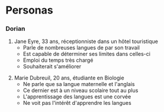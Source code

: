 # Personas



### Dorian

1) Jane Eyre, 33 ans, réceptionniste dans un hôtel touristique
   - Parle de nombreuses langues de par son travail
   - Est capable de déterminer ses limites dans celles-ci
   - Emploi du temps très chargé
   - Souhaiterait s'améliorer

2. Marie Dubreuil, 20 ans, étudiante en Biologie
   - Ne parle que sa langue maternelle et l'anglais
   - Ce dernier est à un niveau scolaire tout au plus
   - L'apprentissage des langues est une corvée
   - Ne voit pas l'intérêt d'apprendre les langues